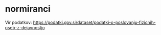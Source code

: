 # normiranci


Vir podatkov: https://podatki.gov.si/dataset/podatki-o-poslovanju-fizicnih-oseb-z-dejavnostjo